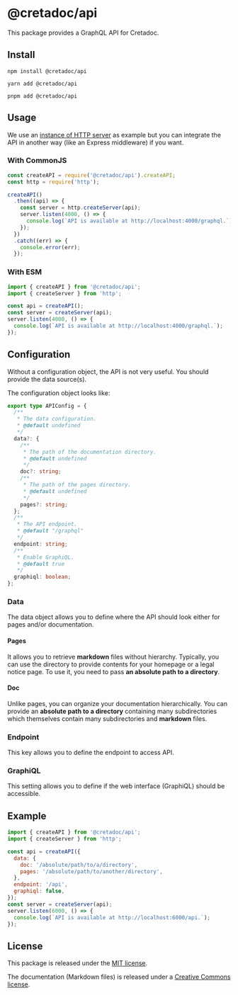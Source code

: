 # @cretadoc/api

This package provides a GraphQL API for Cretadoc.

## Install

```
npm install @cretadoc/api
```

```
yarn add @cretadoc/api
```

```
pnpm add @cretadoc/api
```

## Usage

We use an [instance of HTTP server](https://nodejs.org/api/http.html#httpcreateserveroptions-requestlistener) as example but you can integrate the API in another way (like an Express middleware) if you want.

### With CommonJS

```cjs
const createAPI = require('@cretadoc/api').createAPI;
const http = require('http');

createAPI()
  .then((api) => {
    const server = http.createServer(api);
    server.listen(4000, () => {
      console.log(`API is available at http://localhost:4000/graphql.`);
    });
  })
  .catch((err) => {
    console.error(err);
  });
```

### With ESM

```mjs
import { createAPI } from '@cretadoc/api';
import { createServer } from 'http';

const api = createAPI();
const server = createServer(api);
server.listen(4000, () => {
  console.log(`API is available at http://localhost:4000/graphql.`);
});
```

## Configuration

Without a configuration object, the API is not very useful. You should provide the data source(s).

The configuration object looks like:

```ts
export type APIConfig = {
  /**
   * The data configuration.
   * @default undefined
   */
  data?: {
    /**
     * The path of the documentation directory.
     * @default undefined
     */
    doc?: string;
    /**
     * The path of the pages directory.
     * @default undefined
     */
    pages?: string;
  };
  /**
   * The API endpoint.
   * @default "/graphql"
   */
  endpoint: string;
  /**
   * Enable GraphiQL.
   * @default true
   */
  graphiql: boolean;
};
```

### Data

The data object allows you to define where the API should look either for pages and/or documentation.

#### Pages

It allows you to retrieve **markdown** files without hierarchy. Typically, you can use the directory to provide contents for your homepage or a legal notice page. To use it, you need to pass **an absolute path to a directory**.

#### Doc

Unlike pages, you can organize your documentation hierarchically. You can provide an **absolute path to a directory** containing many subdirectories which themselves contain many subdirectories and **markdown** files.

### Endpoint

This key allows you to define the endpoint to access API.

### GraphiQL

This setting allows you to define if the web interface (GraphiQL) should be accessible.

## Example

```javascript
import { createAPI } from '@cretadoc/api';
import { createServer } from 'http';

const api = createAPI({
  data: {
    doc: '/absolute/path/to/a/directory',
    pages: '/absolute/path/to/another/directory',
  },
  endpoint: '/api',
  graphiql: false,
});
const server = createServer(api);
server.listen(6000, () => {
  console.log(`API is available at http://localhost:6000/api.`);
});
```

## License

This package is released under the [MIT license](./LICENSE).

The documentation (Markdown files) is released under a [Creative Commons license](./LICENSE-docs).
